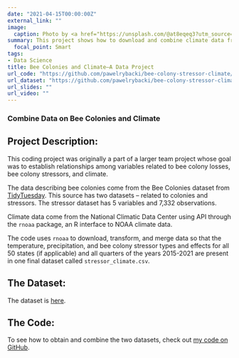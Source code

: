```yaml
---
date: "2021-04-15T00:00:00Z"
external_link: ""
image:
  caption: Photo by <a href="https://unsplash.com/@at8eqeq3?utm_source=unsplash&utm_medium=referral&utm_content=creditCopyText">Dmitry Grigoriev</a> on <a href="https://unsplash.com/s/photos/bee?utm_source=unsplash&utm_medium=referral&utm_content=creditCopyText">Unsplash</a>
summary: This project shows how to download and combine climate data from the NCDC with data on bee colonies from the USDA using R.
  focal_point: Smart
tags:
- Data Science
title: Bee Colonies and Climate—A Data Project
url_code: "https://github.com/pawelrybacki/bee-colony-stressor-climate/blob/main/stressor_climate.csv"
url_dataset: "https://github.com/pawelrybacki/bee-colony-stressor-climate/blob/main/stressor_climate.csv"
url_slides: ""
url_video: ""
---
```


### Combine Data on Bee Colonies and Climate

## Project Description:
This coding project was originally a part of a larger team project whose goal was to establish relationships among variables related to bee colony losses, bee colony stressors, and climate.

The data describing bee colonies come from the Bee Colonies dataset from
[TidyTuesday](https://github.com/rfordatascience/tidytuesday/blob/master/data/2022/2022-01-11/readme.md#bee-colonies).
This source has two datasets – related to colonies and stressors. The
stressor dataset has 5 variables and 7,332 observations.

Climate data come from the National Climatic Data Center using
API through the `rnoaa` package, an R interface to NOAA climate data.

The code uses `rnoaa` to download, transform, and
merge data so that the temperature, precipitation, and bee colony
stressor types and effects for all 50 states (if applicable) and all
quarters of the years 2015-2021 are present in one final dataset called
`stressor_climate.csv`.

## The Dataset:
The dataset is [here](https://github.com/pawelrybacki/bee-colony-stressor-climate/blob/main/stressor_climate.csv).

## The Code:
To see how to obtain and combine the two datasets, check out [my code on GitHub](https://github.com/pawelrybacki/bee-colony-stressor-climate).



